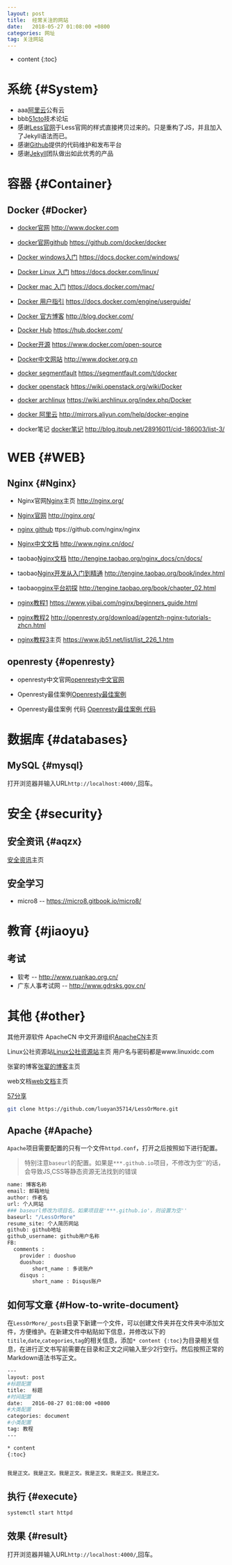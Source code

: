 ```yaml
---
layout: post
title:  经常关注的网站
date:   2018-05-27 01:08:00 +0800
categories: 网址
tag: 关注网站
---
```


* content
{:toc}


系统						{#System}
====================================
+ aaa[阿里云](https://www.aliyun.com/)公有云
+ bbb[51cto](https://www.51cto.com/)技术论坛
+ 感谢[Less官网](http://lesscss.cn/)于Less官网的样式直接拷贝过来的。只是重构了JS，并且加入了Jekyll语法而已。
+ 感谢[Github](https://github.com/)提供的代码维护和发布平台
+ 感谢[Jekyll](https://jekyllrb.com/)团队做出如此优秀的产品

容器							{#Container}
====================================

Docker							{#Docker}
------------------------------------

* [docker官网](http://www.docker.com) http://www.docker.com

* [docker官网github](https://github.com/docker/docker) https://github.com/docker/docker

* [Docker windows入门](https://docs.docker.com/windows/) https://docs.docker.com/windows/

* [Docker Linux 入门](https://docs.docker.com/linux/) https://docs.docker.com/linux/

* [Docker mac 入门](https://docs.docker.com/mac/) https://docs.docker.com/mac/

* [Docker 用户指引](https://docs.docker.com/engine/userguide/) https://docs.docker.com/engine/userguide/

* [Docker 官方博客](http://blog.docker.com/) http://blog.docker.com/

* [Docker Hub](https://hub.docker.com/) https://hub.docker.com/

* [Docker开源](https://www.docker.com/open-source) https://www.docker.com/open-source

* [Docker中文网站](http://www.docker.org.cn) http://www.docker.org.cn

* [docker segmentfault](https://segmentfault.com/t/docker) https://segmentfault.com/t/docker

* [docker openstack](https://wiki.openstack.org/wiki/Docker) https://wiki.openstack.org/wiki/Docker

* [docker archlinux](https://wiki.archlinux.org/index.php/Docker) https://wiki.archlinux.org/index.php/Docker

* [docker 阿里云](http://mirrors.aliyun.com/help/docker-engine) http://mirrors.aliyun.com/help/docker-engine

+ docker笔记 [docker笔记](http://blog.itpub.net/28916011/cid-186003/list-3/) http://blog.itpub.net/28916011/cid-186003/list-3/



WEB							{#WEB}
====================================

Nginx							{#Nginx}
------------------------------------


+ Nginx官网[Nginx](http://nginx.org/)主页 http://nginx.org/

+ [Nginx官网](http://nginx.org/) http://nginx.org/

+ [nginx github](https://github.com/nginx/nginx) ttps://github.com/nginx/nginx

+ [Nginx中文文档](http://www.nginx.cn/doc/) http://www.nginx.cn/doc/

+ taobao[Nginx文档](http://tengine.taobao.org/nginx_docs/cn/docs/) http://tengine.taobao.org/nginx_docs/cn/docs/

+ taobao[Nginx开发从入门到精通](http://tengine.taobao.org/book/index.html) http://tengine.taobao.org/book/index.html

+ taobao[nginx平台初探](http://tengine.taobao.org/book/chapter_02.html) http://tengine.taobao.org/book/chapter_02.html

+ [nginx教程1](https://www.yiibai.com/nginx/beginners_guide.html) https://www.yiibai.com/nginx/beginners_guide.html

+ [nginx教程2](http://openresty.org/download/agentzh-nginx-tutorials-zhcn.html) http://openresty.org/download/agentzh-nginx-tutorials-zhcn.html

+ [nginx教程3](https://www.jb51.net/list/list_226_1.htm)主页 https://www.jb51.net/list/list_226_1.htm


openresty							{#openresty}
------------------------------------

+ openresty中文官网[openresty中文官网](http://openresty.org/cn/)

+ Openresty最佳案例[Openresty最佳案例 ](https://blog.csdn.net/forezp/article/details/78616856)

+ Openresty最佳案例 代码 [Openresty最佳案例 代码](https://github.com/forezp/openresty-best-samples)




数据库					{#databases}
====================================

MySQL							{#mysql}
------------------------------------
打开浏览器并输入URL`http://localhost:4000/`,回车。



安全					{#security}
====================================

安全资讯							{#aqzx}
------------------------------------

[安全资讯](https://www.linuxidc.com/Unix/)主页

## 安全学习
+ micro8 -- https://micro8.gitbook.io/micro8/


教育						{#jiaoyu}
====================================

## 考试
+ 软考 -- http://www.ruankao.org.cn/
+ 广东人事考试网 -- http://www.gdrsks.gov.cn/  



其他						{#other}
====================================

其他开源软件
ApacheCN 中文开源组织[ApacheCN](http://www.apachecn.org/)主页

Linux公社资源站[Linux公社资源站](https://linux.linuxidc.com/)主页
用户名与密码都是www.linuxidc.com

张宴的博客[张宴的博客](http://www.apmserv.com/)主页

web文档[web文档](https://developer.mozilla.org/zh-CN/)主页

[57分享](https://www.57fx.com/)



```bash
git clone https://github.com/luoyan35714/LessOrMore.git
```

Apache							{#Apache}
------------------------------------

`Apache`项目需要配置的只有一个文件`httpd.conf`，打开之后按照如下进行配置。

> 特别注意`baseurl`的配置。如果是`***.github.io`项目，不修改为空''的话，会导致JS,CSS等静态资源无法找到的错误

```bash
name: 博客名称
email: 邮箱地址
author: 作者名
url: 个人网站
### baseurl修改为项目名，如果项目是'***.github.io'，则设置为空''
baseurl: "/LessOrMore"
resume_site: 个人简历网站
github: github地址
github_username: github用户名称
FB:
  comments :
    provider : duoshuo
    duoshuo:
        short_name : 多说账户
    disqus :
        short_name : Disqus账户
```

如何写文章							{#How-to-write-document}
------------------------------------

在`LessOrMore/_posts`目录下新建一个文件，可以创建文件夹并在文件夹中添加文件，方便维护。在新建文件中粘贴如下信息，并修改以下的`titile`,`date`,`categories`,`tag`的相关信息，添加`* content {:toc}`为目录相关信息，在进行正文书写前需要在目录和正文之间输入至少2行空行。然后按照正常的Markdown语法书写正文。

```bash
---
layout: post
#标题配置
title:  标题
#时间配置
date:   2016-08-27 01:08:00 +0800
#大类配置
categories: document
#小类配置
tag: 教程
---

* content
{:toc}


我是正文。我是正文。我是正文。我是正文。我是正文。我是正文。
```

执行							{#execute}
------------------------------------

```bash
systemctl start httpd
```

效果							{#result}
------------------------------------
打开浏览器并输入URL`http://localhost:4000/`,回车。

